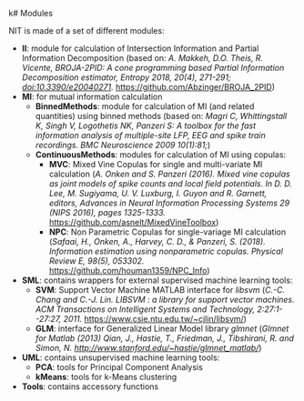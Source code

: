 k# Modules

NIT is made of a set of different modules:
 - **II**: module for calculation of Intersection Information and Partial Information Decomposition (based on: *A. Makkeh, D.O. Theis, R. Vicente, BROJA-2PID: A cone programming based Partial Information Decomposition estimator, Entropy 2018, 20(4), 271-291; [doi:10.3390/e20040271](http://dx.doi.org/10.3390/e20040271).*  https://github.com/Abzinger/BROJA_2PID)
 - **MI**: for mutual information calculation
    - **BinnedMethods**: module for calculation of MI (and related quantities) using binned methods (based on: *Magri C, Whittingstall K, Singh V, Logothetis NK, Panzeri S: A toolbox for the fast information analysis of multiple-site LFP, EEG and spike train recordings. BMC Neuroscience 2009 10(1):81;*)
    - **ContinuousMethods**: modules for calculation of MI using copulas:
       - **MVC**: Mixed Vine Copulas for single and multi-variate MI calculation (*A. Onken and S. Panzeri (2016).  Mixed vine copulas as joint models of spike counts and local field potentials.  In D. D. Lee, M. Sugiyama, U. V. Luxburg, I. Guyon and R. Garnett, editors, Advances in Neural Information Processing Systems 29 (NIPS 2016), pages 1325-1333.* https://github.com/asnelt/MixedVineToolbox)
       - **NPC**: Non Parametric Copulas for single-variage MI calculation (*Safaai, H., Onken, A., Harvey, C. D., & Panzeri, S. (2018). Information estimation using nonparametric copulas. Physical Review E, 98(5), 053302.* https://github.com/houman1359/NPC_Info)
 - **SML**: contains wrappers for external supervised machine learning tools:
    - **SVM**: Support Vector Machine MATLAB interface for *libsvm* (*C.-C. Chang and C.-J. Lin. LIBSVM : a library for support vector machines. ACM Transactions on Intelligent Systems and Technology, 2:27:1--27:27, 2011.* https://www.csie.ntu.edu.tw/~cjlin/libsvm/)
    - **GLM**: interface for Generalized Linear Model library  *glmnet* (*Glmnet for Matlab (2013) Qian, J., Hastie, T., Friedman, J., Tibshirani, R. and Simon, N. http://www.stanford.edu/~hastie/glmnet_matlab/*)
 - **UML**: contains unsupervised machine learning tools:
 	- **PCA**: tools for Principal Component Analysis
 	- **kMeans**: tools for k-Means clustering
 - **Tools**: contains accessory functions
